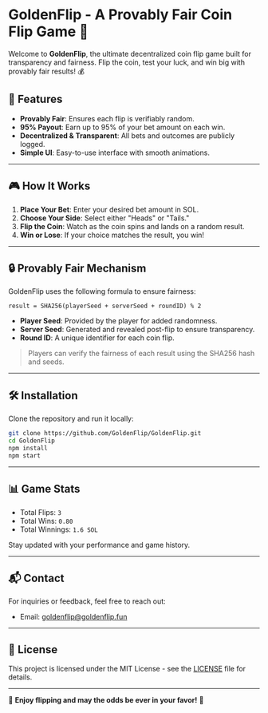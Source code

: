 # GoldenFlip - A Provably Fair Coin Flip Game 🎲

Welcome to **GoldenFlip**, the ultimate decentralized coin flip game built for transparency and fairness. Flip the coin, test your luck, and win big with provably fair results! 💰

## 🚀 Features

- **Provably Fair**: Ensures each flip is verifiably random.
- **95% Payout**: Earn up to 95% of your bet amount on each win.
- **Decentralized & Transparent**: All bets and outcomes are publicly logged.
- **Simple UI**: Easy-to-use interface with smooth animations.

---

## 🎮 How It Works

1. **Place Your Bet**: Enter your desired bet amount in SOL.
2. **Choose Your Side**: Select either "Heads" or "Tails."
3. **Flip the Coin**: Watch as the coin spins and lands on a random result.
4. **Win or Lose**: If your choice matches the result, you win!

---

## 🔒 Provably Fair Mechanism
GoldenFlip uses the following formula to ensure fairness:

```
result = SHA256(playerSeed + serverSeed + roundID) % 2
```

- **Player Seed**: Provided by the player for added randomness.
- **Server Seed**: Generated and revealed post-flip to ensure transparency.
- **Round ID**: A unique identifier for each coin flip.

> Players can verify the fairness of each result using the SHA256 hash and seeds.

---

## 🛠️ Installation

Clone the repository and run it locally:

```bash
git clone https://github.com/GoldenFlip/GoldenFlip.git
cd GoldenFlip
npm install
npm start
```

---

## 📊 Game Stats

- Total Flips: `3`
- Total Wins: `0.80`
- Total Winnings: `1.6 SOL`

Stay updated with your performance and game history.

---

## 📬 Contact

For inquiries or feedback, feel free to reach out:
- Email: goldenflip@goldenflip.fun

---

## 📜 License

This project is licensed under the MIT License - see the [LICENSE](LICENSE) file for details.

---

🌟 **Enjoy flipping and may the odds be ever in your favor!** 🌟
